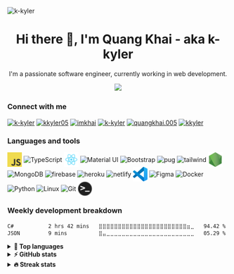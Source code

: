 <p align="left"> <img src="https://komarev.com/ghpvc/?username=k-kyler&label=Views&color=0e75b6&style=flat" alt="k-kyler" /> </p>

<h1 align="center">Hi there 👋, I'm Quang Khai - aka k-kyler</h1>
<p align="center">I'm a passionate software engineer, currently working in web development.</p> 

<p align="center">
  <img src="https://remakelearning.org/wp-content/uploads/2020/01/122.gif" width="80%" />
</p>

<h3 align="left">Connect with me</h3>
<p>
  <a href="https://codepen.io/k-kyler" target="blank"><img align="center" src="https://raw.githubusercontent.com/rahuldkjain/github-profile-readme-generator/master/src/images/icons/Social/codepen.svg" alt="k-kyler" height="30" width="40" /></a>
  <a href="https://twitter.com/kkyler05" target="blank"><img align="center" src="https://raw.githubusercontent.com/rahuldkjain/github-profile-readme-generator/master/src/images/icons/Social/twitter.svg" alt="kkyler05" height="30" width="40" /></a>
  <a href="https://linkedin.com/in/imkhai" target="blank"><img align="center" src="https://raw.githubusercontent.com/rahuldkjain/github-profile-readme-generator/master/src/images/icons/Social/linked-in-alt.svg" alt="imkhai" height="30" width="40" /></a>
  <a href="https://codesandbox.com/k-kyler" target="blank"><img align="center" src="https://cdn.jsdelivr.net/npm/simple-icons@3.0.1/icons/codesandbox.svg" alt="k-kyler" height="30" width="40" /></a>
  <a href="https://fb.com/quangkhai.005" target="blank"><img align="center" src="https://raw.githubusercontent.com/rahuldkjain/github-profile-readme-generator/master/src/images/icons/Social/facebook.svg" alt="quangkhai.005" height="30" width="40" /></a>
  <a href="https://www.hackerrank.com/kkyler" target="blank"><img align="center" src="https://raw.githubusercontent.com/rahuldkjain/github-profile-readme-generator/master/src/images/icons/Social/hackerrank.svg" alt="kkyler" height="30" width="40" /></a>
</p>

<h3 align="left">Languages and tools</h3>
<p>
  <img align="center" alt="JavaScript" width="33px" src="https://raw.githubusercontent.com/github/explore/80688e429a7d4ef2fca1e82350fe8e3517d3494d/topics/javascript/javascript.png" />
  <img align="center" alt="TypeScript" width="33px" src="https://upload.wikimedia.org/wikipedia/commons/thumb/4/4c/Typescript_logo_2020.svg/1200px-Typescript_logo_2020.svg.png" />
  <img align="center" alt="React" width="33px" src="https://raw.githubusercontent.com/github/explore/80688e429a7d4ef2fca1e82350fe8e3517d3494d/topics/react/react.png" />
  <img align="center" alt="Material UI" width="33px" src="https://opencollective-production.s3.us-west-1.amazonaws.com/ada636e0-395b-11ea-8ab7-b3f0317bbc7c.png" />
  <img align="center" alt="Bootstrap" width="33px" src="https://img.icons8.com/color/452/bootstrap.png" />
  <img align="center" src="https://cdn.worldvectorlogo.com/logos/pug.svg" alt="pug" width="33" />
  <img align="center" src="https://www.vectorlogo.zone/logos/tailwindcss/tailwindcss-icon.svg" alt="tailwind" width="33" />
  <img align="center" alt="Node.js" width="33px" src="https://raw.githubusercontent.com/github/explore/80688e429a7d4ef2fca1e82350fe8e3517d3494d/topics/nodejs/nodejs.png" />
  <img align="center" alt="MongoDB" width="33px" src="https://img.icons8.com/color/452/mongodb.png" />
  <img align="center" src="https://www.vectorlogo.zone/logos/firebase/firebase-icon.svg" alt="firebase" width="33" />
  <img align="center" src="https://www.vectorlogo.zone/logos/heroku/heroku-icon.svg" alt="heroku" width="33" />
  <img align="center" src="https://cdn.freebiesupply.com/logos/large/2x/netlify-logo-png-transparent.png" alt="netlify" width="33" />
  <img align="center" alt="Visual Studio Code" width="33px" src="https://raw.githubusercontent.com/github/explore/80688e429a7d4ef2fca1e82350fe8e3517d3494d/topics/visual-studio-code/visual-studio-code.png" />
  <img align="center" alt="Figma" width="33px" src="https://avatars.githubusercontent.com/u/5155369?s=200&v=4" />
  <img align="center" alt="Docker" width="33px" src="https://www.docker.com/sites/default/files/social/docker_facebook_share.png" />
  <img align="center" alt="Python" width="33px" src="https://upload.wikimedia.org/wikipedia/commons/thumb/c/c3/Python-logo-notext.svg/2048px-Python-logo-notext.svg.png" />
  <img align="center" alt="Linux" width="33px" src="https://upload.wikimedia.org/wikipedia/commons/thumb/3/35/Tux.svg/1200px-Tux.svg.png" />
  <img align="center" alt="Git" width="33px" src="https://upload.wikimedia.org/wikipedia/commons/thumb/3/3f/Git_icon.svg/1024px-Git_icon.svg.png" />
  <img align="center" alt="Terminal" width="33px" src="https://raw.githubusercontent.com/github/explore/80688e429a7d4ef2fca1e82350fe8e3517d3494d/topics/terminal/terminal.png" />
</p>

<h3>Weekly development breakdown</h3>

<!-- [![wakatime stats](https://github-readme-stats.vercel.app/api/wakatime?username=@kkyler&v=2&show_icons=true&hide_border=true&theme=react)](https://github.com/anuraghazra/github-readme-stats) -->

<!--START_SECTION:waka-->
```text
C#           2 hrs 42 mins   ⣿⣿⣿⣿⣿⣿⣿⣿⣿⣿⣿⣿⣿⣿⣿⣿⣿⣿⣿⣿⣿⣿⣿⣶⣀   94.42 % 
JSON         9 mins          ⣿⣤⣀⣀⣀⣀⣀⣀⣀⣀⣀⣀⣀⣀⣀⣀⣀⣀⣀⣀⣀⣀⣀⣀⣀   05.29 % 
```
<!--END_SECTION:waka-->

<details>
  <summary><b>🤟 Top languages</b></summary>
  <img align="center" alt="Kkyler's Top languages" src="https://github-readme-stats.vercel.app/api/top-langs?username=k-kyler&show_icons=true&locale=en&layout=compact&theme=react&hide_border=true" />
</details>

<details>
  <summary><b>⚡ GitHub stats</b></summary>
  <img align="center" alt="Kkyler's Github stats" src="https://github-readme-stats.vercel.app/api?username=K-Kyler&show_icons=true&hide_border=true&theme=react" />
</details>

<details>
  <summary><b>🔥 Streak stats</b></summary>
  <img align="center" alt="Kkyler's Streak" src="https://github-readme-streak-stats.herokuapp.com/?user=k-kyler&theme=react&hide_border=true" />
</details>
